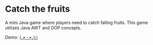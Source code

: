 # Catch the fruits

A mini Java game where players need to catch falling fruits. This game utilizes Java AWT and OOP concepts.

Demo: [(„• ֊ •„)੭](https://www.canva.com/design/DAE_7n1zqwg/0soJkN3n2O2_SOzC5eS79Q/view?utm_content=DAE_7n1zqwg&utm_campaign=designshare&utm_medium=link&utm_source=editor)
